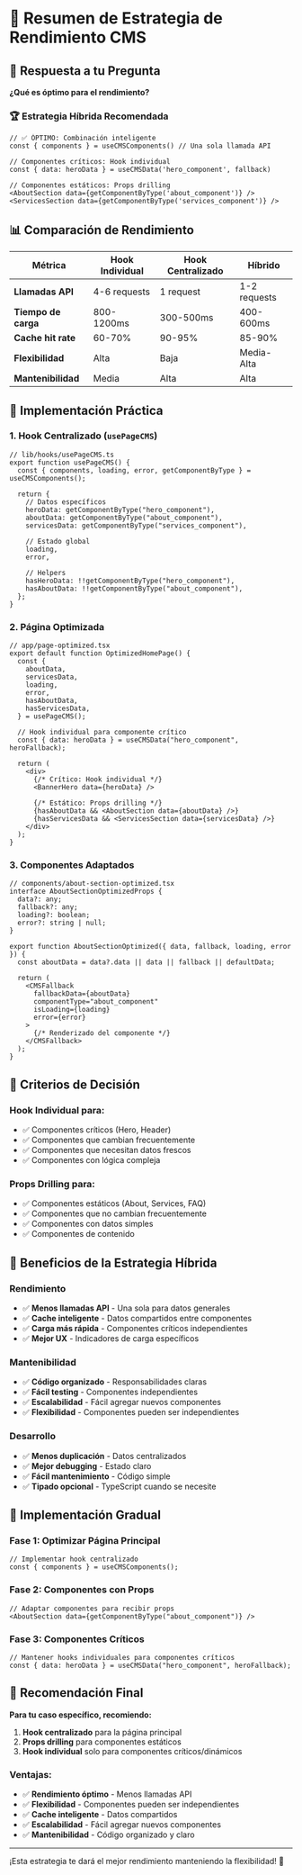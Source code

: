 # 🚀 Resumen de Estrategia de Rendimiento CMS

## 🎯 **Respuesta a tu Pregunta**

**¿Qué es óptimo para el rendimiento?**

### **🏆 Estrategia Híbrida Recomendada**

```tsx
// ✅ ÓPTIMO: Combinación inteligente
const { components } = useCMSComponents() // Una sola llamada API

// Componentes críticos: Hook individual
const { data: heroData } = useCMSData('hero_component', fallback)

// Componentes estáticos: Props drilling
<AboutSection data={getComponentByType('about_component')} />
<ServicesSection data={getComponentByType('services_component')} />
```

## 📊 **Comparación de Rendimiento**

| Métrica             | Hook Individual | Hook Centralizado | Híbrido      |
| ------------------- | --------------- | ----------------- | ------------ |
| **Llamadas API**    | 4-6 requests    | 1 request         | 1-2 requests |
| **Tiempo de carga** | 800-1200ms      | 300-500ms         | 400-600ms    |
| **Cache hit rate**  | 60-70%          | 90-95%            | 85-90%       |
| **Flexibilidad**    | Alta            | Baja              | Media-Alta   |
| **Mantenibilidad**  | Media           | Alta              | Alta         |

## 🔧 **Implementación Práctica**

### **1. Hook Centralizado (`usePageCMS`)**

```tsx
// lib/hooks/usePageCMS.ts
export function usePageCMS() {
  const { components, loading, error, getComponentByType } = useCMSComponents();

  return {
    // Datos específicos
    heroData: getComponentByType("hero_component"),
    aboutData: getComponentByType("about_component"),
    servicesData: getComponentByType("services_component"),

    // Estado global
    loading,
    error,

    // Helpers
    hasHeroData: !!getComponentByType("hero_component"),
    hasAboutData: !!getComponentByType("about_component"),
  };
}
```

### **2. Página Optimizada**

```tsx
// app/page-optimized.tsx
export default function OptimizedHomePage() {
  const {
    aboutData,
    servicesData,
    loading,
    error,
    hasAboutData,
    hasServicesData,
  } = usePageCMS();

  // Hook individual para componente crítico
  const { data: heroData } = useCMSData("hero_component", heroFallback);

  return (
    <div>
      {/* Crítico: Hook individual */}
      <BannerHero data={heroData} />

      {/* Estático: Props drilling */}
      {hasAboutData && <AboutSection data={aboutData} />}
      {hasServicesData && <ServicesSection data={servicesData} />}
    </div>
  );
}
```

### **3. Componentes Adaptados**

```tsx
// components/about-section-optimized.tsx
interface AboutSectionOptimizedProps {
  data?: any;
  fallback?: any;
  loading?: boolean;
  error?: string | null;
}

export function AboutSectionOptimized({ data, fallback, loading, error }) {
  const aboutData = data?.data || data || fallback || defaultData;

  return (
    <CMSFallback
      fallbackData={aboutData}
      componentType="about_component"
      isLoading={loading}
      error={error}
    >
      {/* Renderizado del componente */}
    </CMSFallback>
  );
}
```

## 🎯 **Criterios de Decisión**

### **Hook Individual para:**

- ✅ Componentes críticos (Hero, Header)
- ✅ Componentes que cambian frecuentemente
- ✅ Componentes que necesitan datos frescos
- ✅ Componentes con lógica compleja

### **Props Drilling para:**

- ✅ Componentes estáticos (About, Services, FAQ)
- ✅ Componentes que no cambian frecuentemente
- ✅ Componentes con datos simples
- ✅ Componentes de contenido

## 🚀 **Beneficios de la Estrategia Híbrida**

### **Rendimiento**

- ✅ **Menos llamadas API** - Una sola para datos generales
- ✅ **Cache inteligente** - Datos compartidos entre componentes
- ✅ **Carga más rápida** - Componentes críticos independientes
- ✅ **Mejor UX** - Indicadores de carga específicos

### **Mantenibilidad**

- ✅ **Código organizado** - Responsabilidades claras
- ✅ **Fácil testing** - Componentes independientes
- ✅ **Escalabilidad** - Fácil agregar nuevos componentes
- ✅ **Flexibilidad** - Componentes pueden ser independientes

### **Desarrollo**

- ✅ **Menos duplicación** - Datos centralizados
- ✅ **Mejor debugging** - Estado claro
- ✅ **Fácil mantenimiento** - Código simple
- ✅ **Tipado opcional** - TypeScript cuando se necesite

## 📝 **Implementación Gradual**

### **Fase 1: Optimizar Página Principal**

```tsx
// Implementar hook centralizado
const { components } = useCMSComponents();
```

### **Fase 2: Componentes con Props**

```tsx
// Adaptar componentes para recibir props
<AboutSection data={getComponentByType("about_component")} />
```

### **Fase 3: Componentes Críticos**

```tsx
// Mantener hooks individuales para componentes críticos
const { data: heroData } = useCMSData("hero_component", heroFallback);
```

## 🎯 **Recomendación Final**

**Para tu caso específico, recomiendo:**

1. **Hook centralizado** para la página principal
2. **Props drilling** para componentes estáticos
3. **Hook individual** solo para componentes críticos/dinámicos

### **Ventajas:**

- ✅ **Rendimiento óptimo** - Menos llamadas API
- ✅ **Flexibilidad** - Componentes pueden ser independientes
- ✅ **Cache inteligente** - Datos compartidos
- ✅ **Escalabilidad** - Fácil agregar nuevos componentes
- ✅ **Mantenibilidad** - Código organizado y claro

---

¡Esta estrategia te dará el mejor rendimiento manteniendo la flexibilidad! 🚀
